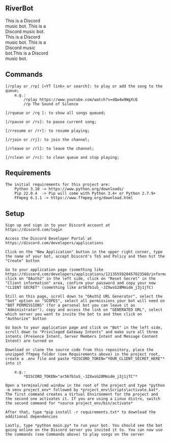 ## RiverBot
<div style='width: 150px'>
    <p>This is a Discord music bot. This is a Discord music bot. This is a Discord music bot. This is a Discord music bot.This is a Discord music bot.</p>
</div>

## Commands

    [/rplay or /rp] [<YT link> or search]: to play or add the song to the queue;
        e.g.:
            /rplay https://www.youtube.com/watch?v=dQw4w9WgXcQ
            /rp The Sound of Silence

    [/rqueue or /rq ]: to show all songs queued;

    [/rpause or /rs]: to pause current song;

    [/rresume or /rr]: to resume playing;

    [/rjoin or /rj]: to join the channel;

    [/rleave or /rl]: to leave the channel;

    [/rclean or /rc]: to clean queue and stop playing;


## Requirements

    The initial requirements for this project are:
        Python 3.10 -> https://www.python.org/downloads/
        Pip 22.0.4  -> Pip will come with Python 3.4+ or Python 2.7.9+
        FFmpeg 6.1.1 -> https://www.ffmpeg.org/download.html


## Setup

    Sign up and sign in to your Discord account at https://discord.com/login

    Access the Discord Developer Portal at https://discord.com/developers/applications

    Click on the "New Application" button in the upper right corner, type the name of your bot, accept Discord's ToS and Policy and then hit the "Create" button

    Go to your application page (something like https://discord.com/developers/applications/1213555928457023568/information), click on "OAuth2" in the left side, click on "Reset Secret" in the "Client information" area, confirm your password and copy your new "CLIENT SECRET" (something like ar567b1uS_-JZXwsG28Mmidm_j3j1jTC)

    Still on this page, scroll down to "OAuth2 URL Generator", select the "bot" option on "SCOPES", select all permissions your bot will need on "BOT PERMISSIONS" (for a personal bot you can leave it as "Administrator"), copy and access the link on "GENERATED URL", select which server you want to invite the bot to and then click on "Authorize" button

    Go back to your application page and click on "Bot" in the left side, scroll down to "Privileged Gateway Intents" and make sure all three intents (Presence Intent, Server Members Intent and Message Content Intent) are turned on

    Download or clone the source code from this repository, place the unzipped ffmpeg folder (see Requirements above) in the project root, create a .env file and paste *DISCORD_TOKEN="YOUR_CLIENT_SECRET_HERE"* into it

        e.g.:
            *DISCORD_TOKEN="ar567b1uS_-JZXwsG28Mmidm_j3j1jTC"*

    Open a terminal/cmd window in the root of the project and type *python -m venv project_env* followed by *project_env\Scripts\activate.bat*. The first command creates a Virtual Environment for the project and the second one activates it. If you are using a Linux distro, switch the second command for *source project_env/bin/activate*
    
    After that, type *pip install -r requirements.txt* to download the additional dependencies

    Lastly, type *python main.py* to run your bot. You should see the bot going online on the Discord server you invited it to. You can now use the commands (see Commands above) to play songs on the server
